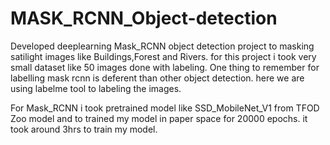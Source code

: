# MASK_RCNN_Object-detection

Developed deeplearning Mask_RCNN object detection project to masking satilight images like Buildings,Forest and Rivers.
for this project i took very small dataset like 50 images done with labeling. One thing to remember for labelling mask rcnn is deferent than 
other object detection. here we are using labelme tool to labeling the images.

For Mask_RCNN i took pretrained model like SSD_MobileNet_V1 from TFOD Zoo model and to trained my model in paper space for 20000 epochs.
it took around 3hrs to train my model.
